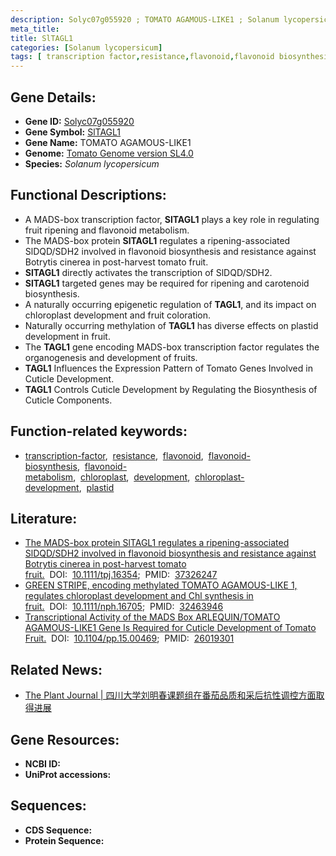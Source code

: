 ```yaml
---
description: Solyc07g055920 ; TOMATO AGAMOUS-LIKE1 ; Solanum lycopersicum
meta_title: 
title: SlTAGL1
categories: [Solanum lycopersicum]
tags: [ transcription factor,resistance,flavonoid,flavonoid biosynthesis,flavonoid metabolism,chloroplast,development,chloroplast development,plastid ]
---
```


## Gene Details:
- **Gene ID:**	[Solyc07g055920]()
- **Gene Symbol:** <u>SlTAGL1</u>
- **Gene Name:** TOMATO AGAMOUS-LIKE1
- **Genome:** [Tomato Genome version SL4.0](https://solgenomics.net/organism/solanum_lycopersicum/genome)
- **Species:** *Solanum lycopersicum*

## Functional Descriptions:
   - A MADS-box transcription factor, **SlTAGL1** plays a key role in regulating fruit ripening and flavonoid metabolism.
   - The MADS-box protein **SlTAGL1** regulates a ripening-associated SlDQD/SDH2 involved in flavonoid biosynthesis and resistance against Botrytis cinerea in post-harvest tomato fruit.
   - **SlTAGL1** directly activates the transcription of SlDQD/SDH2.
   - **SlTAGL1** targeted genes may be required for ripening and carotenoid biosynthesis.
   - A naturally occurring epigenetic regulation of **TAGL1**, and its impact on chloroplast development and fruit coloration.
   - Naturally occurring methylation of **TAGL1** has diverse effects on plastid development in fruit.
   - The **TAGL1** gene encoding MADS-box transcription factor regulates the organogenesis and development of fruits.
   - **TAGL1** Influences the Expression Pattern of Tomato Genes Involved in Cuticle Development.
   - **TAGL1** Controls Cuticle Development by Regulating the Biosynthesis of Cuticle Components.

## Function-related keywords:
   - [transcription-factor](/tags/transcription-factor/),&nbsp;&nbsp;[resistance](/tags/resistance/),&nbsp;&nbsp;[flavonoid](/tags/flavonoid/),&nbsp;&nbsp;[flavonoid-biosynthesis](/tags/flavonoid-biosynthesis/),&nbsp;&nbsp;[flavonoid-metabolism](/tags/flavonoid-metabolism/),&nbsp;&nbsp;[chloroplast](/tags/chloroplast/),&nbsp;&nbsp;[development](/tags/development/),&nbsp;&nbsp;[chloroplast-development](/tags/chloroplast-development/),&nbsp;&nbsp;[plastid](/tags/plastid/)

## Literature:
   - [The MADS-box protein SlTAGL1 regulates a ripening-associated SlDQD/SDH2 involved in flavonoid biosynthesis and resistance against Botrytis cinerea in post-harvest tomato fruit.](https://onlinelibrary.wiley.com/doi/10.1111/tpj.16354)&nbsp;&nbsp;DOI:&nbsp;&nbsp;[10.1111/tpj.16354](https://onlinelibrary.wiley.com/doi/10.1111/tpj.16354);&nbsp;&nbsp;PMID:&nbsp;&nbsp;[37326247](https://pubmed.ncbi.nlm.nih.gov/37326247/)
   - [GREEN STRIPE, encoding methylated TOMATO AGAMOUS-LIKE 1, regulates chloroplast development and Chl synthesis in fruit.]( https://nph.onlinelibrary.wiley.com/doi/10.1111/nph.16705)&nbsp;&nbsp;DOI:&nbsp;&nbsp;[10.1111/nph.16705](https://nph.onlinelibrary.wiley.com/doi/10.1111/nph.16705);&nbsp;&nbsp;PMID:&nbsp;&nbsp;[32463946](https://pubmed.ncbi.nlm.nih.gov/32463946/)
   - [Transcriptional Activity of the MADS Box ARLEQUIN/TOMATO AGAMOUS-LIKE1 Gene Is Required for Cuticle Development of Tomato Fruit.](https://doi.org/10.1104/pp.15.00469)&nbsp;&nbsp;DOI:&nbsp;&nbsp;[10.1104/pp.15.00469](https://doi.org/10.1104/pp.15.00469);&nbsp;&nbsp;PMID:&nbsp;&nbsp;[26019301](https://pubmed.ncbi.nlm.nih.gov/26019301/)


## Related News:
   - [The Plant Journal | 四川大学刘明春课题组在番茄品质和采后抗性调控方面取得进展](https://mp.weixin.qq.com/s/kEtV8ACqBz8NSl-0a9ENyA)

## Gene Resources:
- **NCBI ID:**  [](https://www.ncbi.nlm.nih.gov/gene/?term=)
- **UniProt accessions:** [](https://www.uniprot.org/uniprotkb//entry)



## Sequences:
- **CDS Sequence:**
- **Protein Sequence:**
